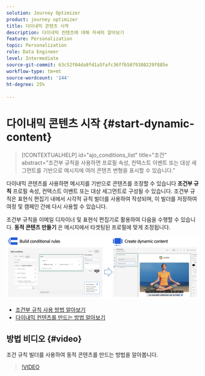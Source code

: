 ```yaml
---
solution: Journey Optimizer
product: journey optimizer
title: 다이내믹 콘텐츠 시작
description: 다이내믹 컨텐츠에 대해 자세히 알아보기
feature: Personalization
topic: Personalization
role: Data Engineer
level: Intermediate
source-git-commit: 63c52f04da9fd1a5fafc36ffb5079380229f885e
workflow-type: tm+mt
source-wordcount: '144'
ht-degree: 25%

---
```



# 다이내믹 콘텐츠 시작 {#start-dynamic-content}

>[!CONTEXTUALHELP]
>id="ajo_conditions_list"
>title="조건"
>abstract="조건부 규칙을 사용하면 프로필 속성, 컨텍스트 이벤트 또는 대상 세그먼트를 기반으로 메시지에 여러 콘텐츠 변형을 표시할 수 있습니다."

다이내믹 콘텐츠를 사용하면 메시지를 기반으로 콘텐츠를 조정할 수 있습니다 **조건부 규칙** 프로필 속성, 컨텍스트 이벤트 또는 대상 세그먼트로 구성될 수 있습니다. 조건부 규칙은 표현식 편집기 내에서 시각적 규칙 빌더를 사용하여 작성되며, 이 빌더를 저장하여 여정 및 캠페인 간에 다시 사용할 수 있습니다.

조건부 규칙을 이메일 디자이너 및 표현식 편집기로 활용하여 다음을 수행할 수 있습니다. **동적 콘텐츠 만들기** 은 메시지에서 타겟팅된 프로필에 맞게 조정됩니다.

![](assets/conditions-overview.png)

* [조건부 규칙 사용 방법 알아보기](create-conditions.md)
* [다이내믹 컨텐츠를 만드는 방법 알아보기](dynamic-content.md)

## 방법 비디오 {#video}

조건 규칙 빌더를 사용하여 동적 콘텐츠를 만드는 방법을 알아봅니다.

>[!VIDEO](https://video.tv.adobe.com/v/3409815?quality=12)
